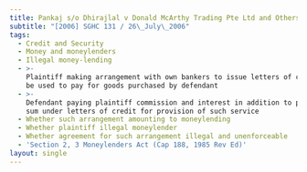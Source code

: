 ```yaml
---
title: Pankaj s/o Dhirajlal v Donald McArthy Trading Pte Ltd and Others
subtitle: "[2006] SGHC 131 / 26\_July\_2006"
tags:
  - Credit and Security
  - Money and moneylenders
  - Illegal money-lending
  - >-
    Plaintiff making arrangement with own bankers to issue letters of credit to
    be used to pay for goods purchased by defendant
  - >-
    Defendant paying plaintiff commission and interest in addition to principal
    sum under letters of credit for provision of such service
  - Whether such arrangement amounting to moneylending
  - Whether plaintiff illegal moneylender
  - Whether agreement for such arrangement illegal and unenforceable
  - 'Section 2, 3 Moneylenders Act (Cap 188, 1985 Rev Ed)'
layout: single
---
```


